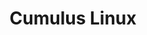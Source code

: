 ---
title: Cumulus Linux
layout: pdf
product: Cumulus Linux
version: "3.7"
type: pdf
bookhidden: true
---